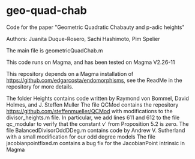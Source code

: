 # geo-quad-chab
Code for the paper "Geometric Quadratic Chabauty and p-adic heights"

Authors: Juanita Duque-Rosero, Sachi Hashimoto, Pim Spelier

The main file is geometricQuadChab.m

This code runs on Magma, and has been tested on Magma V2.26-11

This repository depends on a Magma installation of <https://github.com/edgarcosta/endomorphisms>, see the ReadMe in the repository for more details.

The folder Heights contains code written by Raymond von Bommel, David Holmes, and J. Steffen Muller
The file QCMod contains the repository <https://github.com/steffenmueller/QCMod> with modifications to the divisor_heights.m file.  In particular, we add lines 611 and 612 to the file qc_modular to verify that the constant v' from Proposition 5.2 is zero.
The file BalancedDivisorOddDDeg.m contains code by Andrew V. Sutherland with a small modification for our odd degree models
The file jacobianpointfixed.m contains a bug fix for the JacobianPoint intrinsic in Magma
